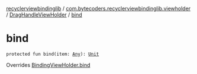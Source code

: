 [recyclerviewbindinglib](../../index.md) / [com.bytecoders.recyclerviewbindinglib.viewholder](../index.md) / [DragHandleViewHolder](index.md) / [bind](./bind.md)

# bind

`protected fun bind(item: `[`Any`](https://kotlinlang.org/api/latest/jvm/stdlib/kotlin/-any/index.html)`): `[`Unit`](https://kotlinlang.org/api/latest/jvm/stdlib/kotlin/-unit/index.html)

Overrides [BindingViewHolder.bind](../-binding-view-holder/bind.md)

